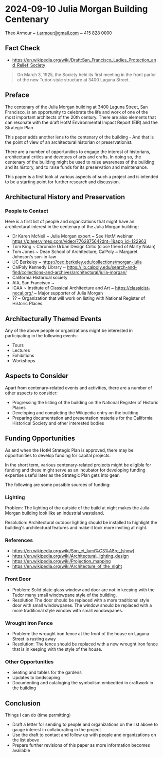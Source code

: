 # 2024-09-10 Julia Morgan Building Centenary

Theo Armour ~ t.armour@gmail.com ~ 415 828 0000

## Fact Check

* https://en.wikipedia.org/wiki/Draft:San_Francisco_Ladies_Protection_and_Relief_Society

>On March 3, 1925, the Society held its first meeting in the front parlor of the new Tudor-style structure at 3400 Laguna Street.


## Preface

The centenary of the Julia Morgan building at 3400 Laguna Street, San Francisco, is an opportunity to celebrate the life and work of one of the most important architects of the 20th century.  There are also elements that can resonate with the draft HotM Environmental Impact Report (EIR) and the Strategic Plan.

This paper adds another lens to the centenary of the building - And that is the point of view of an architectural historian or preservationist.

There are a number of opportunities to engage the interest of historians, architectural critics and devotees of arts and crafts. In doing so, the centenary of the building might be used to raise awareness of the building and its history, and to raise funds for its preservation and maintenance.

This paper is a first look at various aspects of such a project and is intended to be a starting point for further research and discussion.


## Architectural History and Preservation

### People to Contact

Here is a first list of people and organizations that might have an architectural interest in the centenary of the Julia Morgan building:

* Dr Karen McNeil ~ Julia Morgan expert ~ See HotM webinar https://player.vimeo.com/video/776287564?dnt=1&app_id=122963
* Tom King ~ Chronicle Urban Design Critic (close friend of Marty Nolan)
* Tom Jones ~ Dean School of Architecture, CalPoly ~ Margaret Johnson's son-in-law
* UC Berkeley ~ https://ced.berkeley.edu/collections/morgan-julia
* CalPoly Kennedy Library ~ https://lib.calpoly.edu/search-and-find/collections-and-archives/architectural/julia-morgan/
* California Historical society
* AIA, San Francisco ~
* ICAA ~ Institute of Classical Architecture and Art ~ https://classicist-nocal.org/ ~ Major supporter of Julia Morgan
* ?? ~ Organization that will work on listing with National Register of Historic Places


## Architecturally Themed Events

Any of the above people or organizations might be interested in participating in the following events:

* Tours
* Lectures
* Exhibitions
* Workshops


## Aspects to Consider

Apart from centenary-related events and activities, there are a number of other aspects to consider:

* Progressing the listing of the building on the National Register of Historic Places
* Developing and completing the Wikipedia entry on the building
* Preparing documentation and presentation materials for the California Historical Society and other interested bodies


## Funding Opportunities

As and when the HotM Strategic Plan is approved, there may be opportunities to develop funding for capital projects.

In the short term, various centenary-related projects might be eligible for funding and these might serve as an incubator for developing funding expertise useful later as the Strategic Plan gets into gear.

The following are some possible sources of funding:

### Lighting

Problem: The lighting of the outside of the build at night makes the Julia Morgan building look like an industrial wasteland.

Resolution: Architectural outdoor lighting should be installed to highlight the building's architectural features and make it look more inviting at night.

### References

* https://en.wikipedia.org/wiki/Son_et_lumi%C3%A8re_(show)
* https://en.wikipedia.org/wiki/Architectural_lighting_design
* https://en.wikipedia.org/wiki/Projection_mapping
* https://en.wikipedia.org/wiki/Architecture_of_the_night


### Front Door

* Problem: Solid plate glass window and door are not in keeping with the Tudor many small windowpane style of the building.
* Resolution The door should be replaced with a more traditional style door with small windowpanes.  The window should be replaced with a more traditional style window with small windowpanes.


### Wrought Iron Fence

* Problem: the wrought iron fence at the front of the house on Laguna Street is rusting away
* Resolution: The fence should be replaced with a new wrought iron fence that is in keeping with the style of the house.


### Other Opportunities

* Seating and tables for the gardens
* Updates to landscaping
* Documenting and cataloging the symbolism embedded in craftwork in the building

## Conclusion

Things I can do (time permitting)

* Draft a letter for sending to people and organizations on the list above to gauge interest in collaborating in the project
* Use the draft to contact and follow up with people and organizations on the list above
* Prepare further revisions of this paper as more information becomes available



